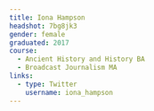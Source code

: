 ```yaml
---
title: Iona Hampson
headshot: 7bg8jk3
gender: female
graduated: 2017
course:
  - Ancient History and History BA
  - Broadcast Journalism MA
links:
  - type: Twitter
    username: iona_hampson
---
```

